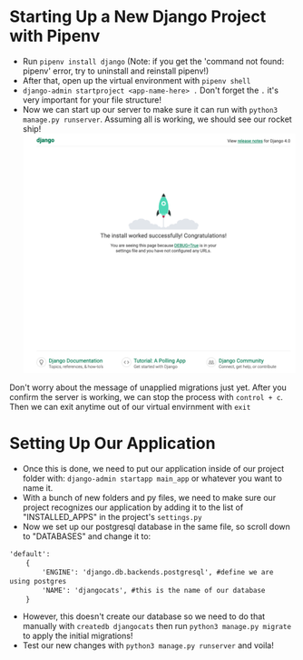# Starting Up a New Django Project with Pipenv
- Run `pipenv install django` (Note: if you get the 'command not found: pipenv' error, try to uninstall and reinstall pipenv!)
- After that, open up the virtual environment with `pipenv shell`
- `django-admin startproject <app-name-here> .` Don't forget the `.` it's very important for your file structure!
- Now we can start up our server to make sure it can run with `python3 manage.py runserver`. Assuming all is working, we should see our rocket ship! 
![django rocket ship](/images/rocketship.png)

Don't worry about the message of unapplied migrations just yet. After you confirm the server is working, we can stop the process with `control + c`. Then we can exit anytime out of our virtual envirnment with `exit`

# Setting Up Our Application 

- Once this is done, we need to put our application inside of our project folder with: `django-admin startapp main_app` or whatever you want to name it.
- With a bunch of new folders and py files, we need to make sure our project recognizes our application by adding it to the list of "INSTALLED_APPS" in the project's `settings.py`
- Now we set up our postgresql database in the same file, so scroll down to "DATABASES" and change it to:
```
'default': 
    {
        'ENGINE': 'django.db.backends.postgresql', #define we are using postgres
        'NAME': 'djangocats', #this is the name of our database
    }
```
- However, this doesn't create our database so we need to do that manually with `createdb djangocats` then run `python3 manage.py migrate` to apply the initial migrations! 
- Test our new changes with `python3 manage.py runserver` and voila!

# 

